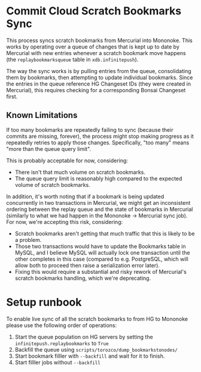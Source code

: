# Commit Cloud Scratch Bookmarks Sync

This process syncs scratch bookmarks from Mercurial into Mononoke. This works by
operating over a queue of changes that is kept up to date by Mercurial with new
entries whenever a scratch bookmark move happens (the `replaybookmarksqueue`
table in `xdb.infinitepush`).

The way the sync works is by pulling entries from the queue, consolidating them
by bookmarks, then attempting to update individual bookmarks. Since the entries
in the queue reference HG Changeset IDs (they were created in Mercurial), this
requires checking for a corresponding Bonsai Changeset first.

## Known Limitations

If too many bookmarks are repeatedly failing to sync (because their commits are
missing, forever), the process might stop making progress as it repeatedly
retries to apply those changes. Specifically, "too many" means "more than the
queue query limit".

This is probably acceptable for now, considering:

- There isn't that much volume on scratch bookmarks.
- The queue query limit is reasonably high compared to the expected volume of
  scratch bookmarks.

In addition, it's worth noting that if a bookmark is being updated concurrently
in two transactions in Mercurial, we might get an inconsistent ordering between
the replay queue and the state of bookmarks in Mercurial (similarly to what we
had happen in the Mononoke -> Mercurial sync job). For now, we're accepting this
risk, considering:

- Scratch bookmarks aren't getting that much traffic that this is likely to be a
  problem.
- Those two transactions would have to update the Bookmarks table in MySQL, and
  I believe MySQL will actually lock one transaction until the other completes
  in this case (compared to e.g. PostgreSQL, which will allow both to proceed
  then raise a serialization error later).
- Fixing this would require a substantial and risky rework of Mercurial's
  scratch bookmarks handling, which we're deprecating.


# Setup runbook

To enable live sync of all the scratch bookmarks to from HG to Mononoke please
use the following order of operations:

1. Start the queue population on HG servers by setting the `infinitepush.replaybookmarks` to `True`
2. Backfill the queue using `scripts/torozco/dump_bookmarkstonodes/`
3. Start bookmark filller with `--backfill` and wait for it to finish.
4. Start filller jobs without `--backfill`

